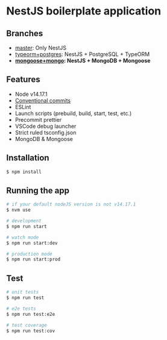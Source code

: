 # NestJS boilerplate application

## Branches
- [master](https://github.com/i-link-pro-team/nestjs-boilerplate/tree/master): Only NestJS
- [typeorm+postgres](https://github.com/i-link-pro-team/nestjs-boilerplate/tree/typeorm+postgres): NestJS + PostgreSQL + TypeORM
- **[mongoose+mongo](https://github.com/i-link-pro-team/nestjs-boilerplate/tree/mongoose+mongo): NestJS + MongoDB + Mongoose**

## Features
* Node v14.17.1
* [Conventional commits](https://www.conventionalcommits.org/en/v1.0.0-beta.3/)
* ESLint
* Launch scripts (prebuild, build, start, test, etc.)
* Precommit prettier
* VSCode debug launcher
* Strict ruled tsconfig.json
* MongoDB & Mongoose

## Installation

```bash
$ npm install
```

## Running the app

```bash
# if your default nodeJS version is not v14.17.1
$ nvm use 

# development
$ npm run start

# watch mode
$ npm run start:dev

# production mode
$ npm run start:prod
```

## Test

```bash
# unit tests
$ npm run test

# e2e tests
$ npm run test:e2e

# test coverage
$ npm run test:cov
```
